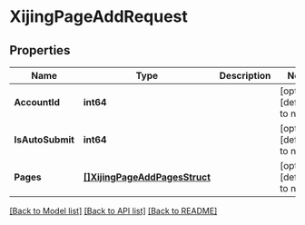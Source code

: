 # XijingPageAddRequest

## Properties
Name | Type | Description | Notes
------------ | ------------- | ------------- | -------------
**AccountId** | **int64** |  | [optional] [default to null]
**IsAutoSubmit** | **int64** |  | [optional] [default to null]
**Pages** | [**[]XijingPageAddPagesStruct**](XijingPageAddPagesStruct.md) |  | [optional] [default to null]

[[Back to Model list]](../README.md#documentation-for-models) [[Back to API list]](../README.md#documentation-for-api-endpoints) [[Back to README]](../README.md)


